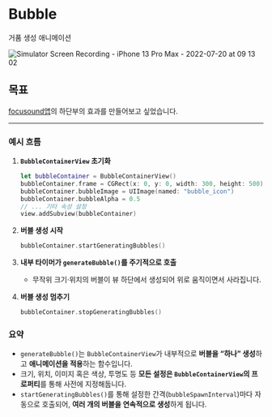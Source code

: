 # Bubble
거품 생성 애니메이션

![Simulator Screen Recording - iPhone 13 Pro Max - 2022-07-20 at 09 13 02](https://user-images.githubusercontent.com/35207196/179869073-f831dfaa-eb0b-43b8-b64f-56573f305b8e.gif)

## 목표
[focusound앱](https://apps.apple.com/kr/app/focusound/id1271686722?l=en)의 하단부의 효과를 만들어보고 싶었습니다.

---

### 예시 흐름

1. **`BubbleContainerView` 초기화**  
   ```swift
   let bubbleContainer = BubbleContainerView()
   bubbleContainer.frame = CGRect(x: 0, y: 0, width: 300, height: 500)
   bubbleContainer.bubbleImage = UIImage(named: "bubble_icon")
   bubbleContainer.bubbleAlpha = 0.5
   // ... 기타 속성 설정
   view.addSubview(bubbleContainer)
   ```

2. **버블 생성 시작**  
   ```swift
   bubbleContainer.startGeneratingBubbles()
   ```

3. **내부 타이머가 `generateBubble()`를 주기적으로 호출**  
   - 무작위 크기·위치의 버블이 뷰 하단에서 생성되어 위로 움직이면서 사라집니다.

4. **버블 생성 멈추기**  
   ```swift
   bubbleContainer.stopGeneratingBubbles()
   ```

### 요약

- `generateBubble()`는 `BubbleContainerView`가 내부적으로 **버블을 “하나” 생성**하고 **애니메이션을 적용**하는 함수입니다.  
- 크기, 위치, 이미지 혹은 색상, 투명도 등 **모든 설정은 `BubbleContainerView`의 프로퍼티**를 통해 사전에 지정해둡니다.  
- `startGeneratingBubbles()`를 통해 설정한 간격(`bubbleSpawnInterval`)마다 자동으로 호출되어, **여러 개의 버블을 연속적으로 생성**하게 됩니다.
